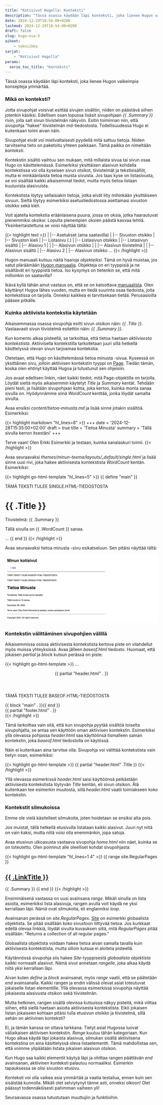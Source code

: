 ```yaml
---
title: "Kotisivut Hugolla: Konteksti"
description: "Tässä osassa käydään läpi konteksti, joka lienee Hugon vaikeimpia konsepteja ymmärtää."
date: 2024-12-29T18:54:00+0200
lastmod: 2024-12-29T18:54:00+0200
draft: false
slug: hugo-osa-5
aiheet:
    - tekniikka
sarjat:
    - "Kotisivut Hugolla"
params:
  serie_toc_title: "Konteksti"
---
```

Tässä osassa käydään läpi konteksti, joka lienee Hugon vaikeimpia konsepteja ymmärtää.

<!--more-->

### Mikä on konteksti?

Jotta sivupohjat voisivat esittää sivujen sisällön, niiden on päästävä siihen jotenkin käsiksi. Edellisen osan lopussa lisäsit sivupohjaan *{{ .Summary }}* rivin, jolla sait sivun tiivistelmän näkyviin. Esitin toiminnan niin, että sivupohja "hakee" tiivistelmän md-tiedostosta. Todellisuudessa Hugo ei kuitenkaan toimi aivan näin.

Sivupohjat eivät voi mielivaltaisesti pyydellä mitä sattuu tietoja. Niiden tarvitsema tieto on paketoitu yhteen paikkaan. Tämä paikka on nimeltään *konteksti*.

Kontekstin sisältö vaihtuu sen mukaan, mitä millaista sivua tai sivun osaa Hugo on käsittelemässä. Esimerkiksi yksittäisen alasivun kohdalla kontekstissa voi olla kyseisen sivun otsikot, tiivistelmät ja tekstisisällöt, mutta ei minkäänlaista tietoa muista sivuista. Jos taas kyse on listasivusta, se voi sisältää kaikki aikaisemmat tiedot, mutta myös tietoa listaan kuuluvista alasivuista.

Kontekstista löytyy sellaisiakin tietoja, jotka eivät liity mihinkään yksittäiseen sivuun. Sieltä löytyy esimerkiksi asetustiedostossa asettamasi sivuston otsikko sekä kieli.

Voit ajatella kontekstia eräänlaisena puuna, jossa on oksia, jotka haarautuvat pienemmiksi oksiksi. Lopulta pienempien oksien päästä kasvaa lehtiä. Yksinkertaistettuna se voisi näyttää tältä:

{{< highlight text >}}
|
|-- Asetukset (aina saatavilla)
|    |-- Sivuston otsikko
|    |-- Sivuston kieli
|
|-- Listasivu (.)
|    |-- Listasivun otsikko
|    |-- Listasivun sisältö
|    |-- Alasivu 1
|    |     |-- Alasivun otsikko
|    |     |-- Alasivun tiivistelmä
|    |     |-- Alasivun sisältö
|    |-- Alasivu 2
|          |-- Alasivun otsikko
...
{{< /highlight >}}

Hugon manuaali kutsuu näitä haaroja *objekteiksi*. Tämä on hyvä muistaa, jos satut pläräämään [Hugon manuaalia](https://gohugo.io/documentation/). Objekteja on eri tyyppisiä ja ne sisältävät eri tyyppistä tietoa. Iso kysymys on tietenkin se, että mitä milloinkin on saatavilla?

Ikävä kyllä tähän ainut vastaus on, että se on katsottava [manuaalista](https://gohugo.io/methods/). Olen käyttänyt Hugoa lähes vuoden, mutta en tiedä suurinta osaa tiedoista, joita kontekstissa on tarjolla. Onneksi kaikkea ei tarvitsekaan tietää. Perusasioilla pääsee pitkälle.

### Kuinka aktiivista kontekstia käytetään

Aikaisemmassa osassa sivupohja esitti sivun otsikon näin: *{{ .Title }}*. Vastaavasti sivun tiivistelmä esitettiin näin: *{{ .Summary }}*.

Kun komento alkaa pisteellä, se tarkoittaa, että tietoa haetaan *aktiivisesta kontekstista*. Aktiivisella kontekstilla tarkoitetaan juuri sillä hetkellä käsittelyssä olevan sivun tarjoamaa kontekstia.

Oletetaan, että Hugo on käsittelemässä tietoa minusta -sivua. Kyseessä on yksittäinen sivu, jolloin aktiivisen kontekstin tyyppi on [Page](https://gohugo.io/methods/page/). Tiedän tämän, koska olen ehtinyt käyttää Hugoa ja tutustunut sen ohjeisiin.

Jos avaat edellisen linkin, näet kaikki tiedot, mitä Page-objektilla on tarjolla. Löydät sieltä myös aikaisemmin käytetyt *Title* ja *Summary* kentät. Tehdään pieni testi, ja lisätään sivupohjaan kohta, joka kertoo, kuinka monta sanaa sivulla on. Hyödynnämme siinä *WordCount* kenttää, jonka löydät samalta sivulta.

Avaa ensiksi *content/tietoa-minusta.md* ja lisää sinne jotakin sisältöä. Esimerkiksi:

{{< highlight markdown "hl_lines=8" >}}
+++
date = '2024-12-28T15:35:00+02:00'
draft = true
title = 'Tietoa Minusta'
summary = 'Tällä sivulla kerron itsestäni'
+++

Terve vaan! Olen Erkki Esimerkki ja testaan, kuinka sanalaskuri toimii.
{{< /highlight >}}

Avaa seuraavaksi *themes/minun-teema/layouts/_default/single.html* ja lisää sinne uusi rivi, joka hakee aktiivisesta kontekstista *WordCount* kentän. Esimerkiksi:

{{< highlight go-html-template "hl_lines=5" >}}
{{ define "main" }}
  <p>TÄMÄ TEKSTI TULEE SINGLE.HTML-TIEDOSTOSTA</p>
  <h1>{{ .Title }}</h1>
  <p>Tiivistelmä: {{ .Summary }}</p>
  <p>Tällä sivulla on {{ .WordCount }} sanaa.</p>
  ...
{{ end }}
{{< /highlight >}}

Avaa seuraavaksi tietoa minusta -sivu esikatseluun. Sen pitäisi näyttää tältä:

![Kuvaruutukaappaus tietoa minusta -sivusta](sshot-1.jpg)

### Kontekstin välittäminen sivupohjien välillä

Aikaisemmissa osissa aktiivisesta kontekstista kertova piste on vilahdellut myös muissa yhteyksissä. Avaa jälleen *baseof.html* tiedosto. Huomaat, että jokaisen *partial* ja *block* kutsun perässä on piste:

{{< highlight go-html-template >}}
...
  <header>
    {{ partial "header.html" . }}
  </header>
  <main>
    <p>TÄMÄ TEKSTI TULEE BASEOF.HTML-TIEDOSTOSTA</p>
    {{ block "main" . }}{{ end }}
  </main>
  <footer>
    {{ partial "footer.html" . }}
  </footer>
</body>
</html>
{{< /highlight >}}

Tämä tarkoittaa vain sitä, että kun sivupohja pyytää sisältöä toiselta sivupohjalta, se antaa sen käyttöön oman aktiivisen kontekstin. Esimerkiksi yllä olevassa pohjassa *header.html* saa käyttöönsä tismalleen saman kontekstin, joka *baseof.html* tiedostolla on käytössä.

Näin ei kuitenkaan aina tarvitse olla. Sivupohja voi välittää kontekstista vain tietyn osan, esimerkiksi:

{{< highlight go-html-template >}}
{{ partial "header.html" .Title }}
{{< /highlight >}}

Yllä olevassa esimerkissä *header.html* saisi käyttöönsä pelkästään aktiivisesta kontekstista löytyvän *Title* kentän, eli sivun otsikon. Älä kuitenkaan tee esimerkin muutosta, sillä *header.html* vaatii toimiakseen koko kontekstin.

### Kontekstit silmukoissa

Emme ole vielä käsitelleet silmukoita, joten hoidetaan se ensiksi alta pois.

Jos muistat, tällä hetkellä etusivulla listataan kaikki alasivut. Juuri nyt niitä on vain kaksi, mutta niitä voisi olla enemmänkin, jopa satoja.

Avaa etusivun ulkoasusta vastaava sivupohja *home.html* niin näet, kuinka se on toteutettu. Olen poiminut alle oleelliset kohdat sivupohjasta:

{{< highlight go-html-template "hl_lines=1 4" >}}
{{ range site.RegularPages }}
  <h2><a href="{{ .RelPermalink }}">{{ .LinkTitle }}</a></h2>
  {{ .Summary }}
{{ end }}
{{< /highlight >}}

Ensimmäisenä vastassa on uusi avainsana *range*. Mikäli sinulla on lista asioita, esimerkiksi lista alasivuja, rangen avulla voit käydä ne yksi kerrallaan läpi. Nämä ovat silmukoita, eli englanniksi *loop*.

Avainsanan perässä on *site.RegularPages*. [Site](https://gohugo.io/methods/site/) on esimerkki globaalista objektista. Se pitää sisällään koko sivustoon liittyvää tietoa. Jos kurkkaat edellä olevaa linkkiä, löydät sivulta kuvauksen siitä, mitä *RegularPages* pitää sisällään: "Returns a collection of all regular pages."

Globaalista objektista voidaan hakea tietoa aivan samalla tavalla kuin aktiivisesta kontekstista, mutta silloin kutsua ei aloiteta pisteellä.

Käytännössä sivupohja siis hakee *Site*-tyyppisestä *globaalista objektista* kaikki normaalit alasivut. Nämä sivut annetaan *rangelle*, joka alkaa käydä niitä yksi kerrallaan läpi.

Aivan kuten *define* ja *block* avainsanat, myös *range* vaatii, että se päätetään *end* avainsanalla. Kaikki rangen ja endin välissä olevat asiat toteutuvat jokaiselle listan elementille. Yllä olevassa esimerkissä sivupohja näyttää jokaisesta alasivusta otsikon sekä tiivistelmän.

Mutta hetkinen, rangen sisällä olevissa kutsuissa näkyy pisteitä, mikä viittaa siihen, että siellä haetaan asioita aktiivisesta kontekstista. Eikö jokaisen listan jokaiseen kohtaan pitäisi tulla etusivun otsikko ja tiivistelmä, sillä sehän on aktiivinen konteksti?

Ei, ja tämän kanssa on oltava tarkkana. Tietyt asiat Hugossa luovat väliaikaisen aktiivisen kontekstin. *Range* kuuluu tähän kategoriaan. Kun Hugo alkaa käydä läpi jokaista alasivua, silmukan sisällä aktiiviisena kontekstina on aina käsittelyssä oleva listaelementti. Tämä mahdollistaa sen, että voimme ylipäätään listata jokaisen alasivun otsikon.

Kun Hugo saa kaikki elementit käytyä läpi ja ohittaa rangen päättävän *end* avainsanan, aktiivinen konteksti palautuu normaaliksi. Esimerkin tapauksessa se olisi sivuston etusivu.

Konteksti voi olla vaikea asia ymmärtää ja vaatia testailua, ennen kuin sen sisäistää kunnolla. Mikäli olet selviytynyt tänne asti, onneksi olkoon! Olet päässyt todennäköisesti pahimman vaiheen yli!

Seuraavassa osassa tutustutaan muuttujiin ja funktioihin.

